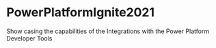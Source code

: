 # PowerPlatformIgnite2021
Show casing the capabilities of the Integrations with the Power Platform Developer Tools
